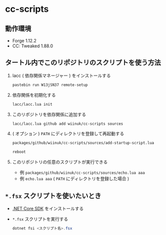 # cc-scripts

## 動作環境

- Forge 1.12.2
- CC: Tweaked 1.88.0

## タートル内でこのリポジトリのスクリプトを使う方法

1. lacc ( 依存関係マネージャー ) をインストールする

    ```sh
    pastebin run W13jSN37 remote-setup
    ```

1. 依存関係を初期化する

    ```sh
    lacc/lacc.lua init
    ```

1. このリポジトリを依存関係に追加する

    ```sh
    lacc/lacc.lua github add wiinuk/cc-scripts sources
    ```

1. ( オプション ) `PATH` にディレクトリを登録して再起動する

    ```sh
    packages/github/wiinuk/cc-scripts/sources/add-startup-script.lua

    reboot
    ```

1. このリポジトリの任意のスクリプトが実行できる
    - 例 `packages/github/wiinuk/cc-scripts/sources/echo.lua aaa`
    - 例 `echo.lua aaa` ( `PATH` にディレクトリを登録した場合 )

## `*.fsx` スクリプトを使いたいとき

- [.NET Core SDK](https://dotnet.microsoft.com/download) をインストールする
- `*.fsx` スクリプトを実行する

    ```powershell
    dotnet fsi <スクリプト名>.fsx
    ```
